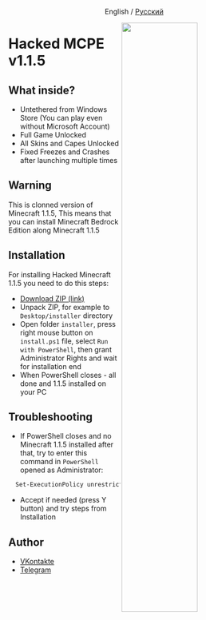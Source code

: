 <p align="center">
<a>English</a>
<h>/</h>
<a href="https://github.com/fwflunky/mcpewin10/blob/main/README.md">Русский</a>
</p>
<img src="https://i.ibb.co/2SRWrDW/p.png" width="55%" align="right" />

# Hacked MCPE v1.1.5
## What inside?

- Untethered from Windows Store (You can play even without Microsoft Account)
- Full Game Unlocked
- All Skins and Capes Unlocked
- Fixed Freezes and Crashes after launching multiple times


## Warning

This is clonned version of Minecraft 1.1.5, This means that you can install Minecraft Bedrock Edition along Minecraft 1.1.5


## Installation

For installing Hacked Minecraft 1.1.5 you need to do this steps:

- [Download ZIP (link)](https://drive.google.com/file/d/14iif-WK55UE3jUdwiP-0nbAhQpsNwBTB/view?usp=sharing)
- Unpack ZIP, for example to `Desktop/installer` directory
- Open folder `installer`, press right mouse button on `install.ps1` file, select `Run with PowerShell`, then grant Administrator Rights and wait for installation end
- When PowerShell closes - all done and 1.1.5 installed on your PC

## Troubleshooting

- If PowerShell closes and no Minecraft 1.1.5 installed after that, try to enter this command in `PowerShell` opened as Administrator:

```bash
  Set-ExecutionPolicy unrestricted
```

- Accept if needed (press Y button) and try steps from Installation

## Author

- [VKontakte](https://vk.com/vtable)
- [Telegram](https://t.me/lywulf)


